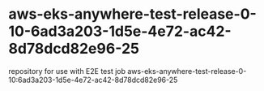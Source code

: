 # aws-eks-anywhere-test-release-0-10-6ad3a203-1d5e-4e72-ac42-8d78dcd82e96-25
repository for use with E2E test job aws-eks-anywhere-test-release-0-10:6ad3a203-1d5e-4e72-ac42-8d78dcd82e96-25
